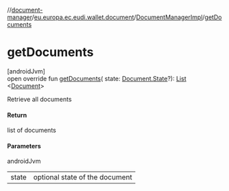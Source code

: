//[document-manager](../../../index.md)/[eu.europa.ec.eudi.wallet.document](../index.md)/[DocumentManagerImpl](index.md)/[getDocuments](get-documents.md)

# getDocuments

[androidJvm]\
open override fun [getDocuments](get-documents.md)(
state: [Document.State](../-document/-state/index.md)?): [List](https://kotlinlang.org/api/latest/jvm/stdlib/kotlin.collections/-list/index.html)
&lt;[Document](../-document/index.md)&gt;

Retrieve all documents

#### Return

list of documents

#### Parameters

androidJvm

|       |                                |
|-------|--------------------------------|
| state | optional state of the document |
